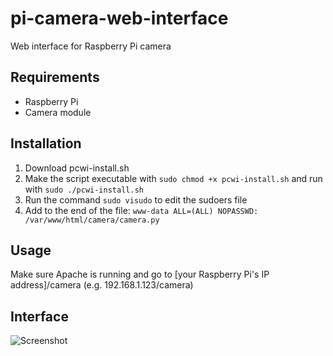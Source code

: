 # pi-camera-web-interface
Web interface for Raspberry Pi camera

## Requirements
* Raspberry Pi
* Camera module

## Installation
1. Download pcwi-install.sh
2. Make the script executable with `sudo chmod +x pcwi-install.sh` and run with `sudo ./pcwi-install.sh`
3. Run the command `sudo visudo` to edit the sudoers file
4. Add to the end of the file: `www-data ALL=(ALL) NOPASSWD: /var/www/html/camera/camera.py`

## Usage
Make sure Apache is running and go to [your Raspberry Pi's IP address]/camera (e.g. 192.168.1.123/camera)

## Interface
![Screenshot](https://raw.githubusercontent.com/ben-woolnough/pi-camera-web-interface/master/images/interface.PNG)
